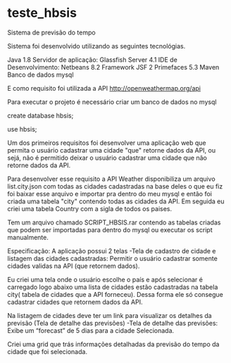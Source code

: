 # teste_hbsis
Sistema de previsão do tempo

Sistema foi desenvolvido utilizando as seguintes tecnológias.

Java 1.8
Servidor de aplicação: Glassfish Server 4.1
IDE de Desenvolvimento: Netbeans 8.2
Framework JSF 2
Primefaces 5.3
Maven
Banco de dados mysql

E como requisito foi utilizada a API  http://openweathermap.org/api  


Para executar o projeto é necessário criar um banco de dados no mysql

create database hbsis;

use hbsis;

Um dos primeiros requisitos foi desenvolver uma aplicação web que permita o usuário cadastrar uma cidade "que" retorne dados da API, ou sejá, não é permitido deixar o usuário cadastrar uma cidade que não retorne dados da API.

Para desenvolver esse requisito a API Weather disponibiliza um arquivo list.city.json com todas as cidades cadastradas na base deles o que eu fiz foi baixar esse arquivo e importar pra dentro do meu mysql e então foi criada uma tabela "city" contendo todas as cidades da API. 
Em seguida eu criei uma tabela Country com a sigla de todos os paises. 

Tem um arquivo chamado SCRIPT_HBSIS.rar contendo as tabelas criadas que podem ser importadas para dentro do mysql ou executar os script manualmente. 

Especificação:
A aplicação possui 2 telas
-Tela de cadastro de cidade e listagem das cidades cadastradas: Permitir o usuário
cadastrar somente cidades validas na API (que retornem dados).

Eu criei uma tela onde o usuário escolhe o país e após selecionar é carregado logo abaixo uma lista de cidades estão cadastradas na tabela city( tabela de cidades que a API forneceu). Dessa forma ele só consegue cadastrar cidades que retornem dados da API.

Na listagem de cidades deve ter um link para visualizar os detalhes da previsão (Tela de
detalhe das previsões)
-Tela de detalhe das previsões: Exibe um “forecast” de 5 dias para a cidade
Selecionada.

Criei uma grid que trás informações detalhadas da previsão do tempo da cidade que foi selecionada.



